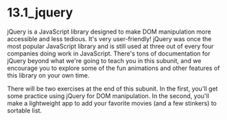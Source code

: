 # 13.1_jquery

jQuery is a JavaScript library designed to make DOM manipulation more accessible and less tedious. It's very user-friendly! jQuery was once the most popular JavaScript library and is still used at three out of every four companies doing work in JavaScript. There's tons of documentation for jQuery beyond what we're going to teach you in this subunit, and we encourage you to explore some of the fun animations and other features of this library on your own time. 

 

There will be two exercises at the end of this subunit. In the first, you'll get some practice using jQuery for DOM manipulation. In the second, you'll make a lightweight app to add your favorite movies (and a few stinkers) to sortable list.
